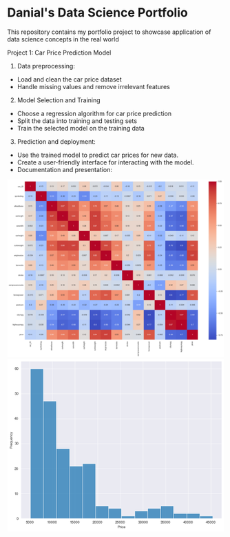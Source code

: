 # Danial's Data Science Portfolio
This repository contains my portfolio project to showcase application of data science concepts in the real world

Project 1: Car Price Prediction Model
1) Data preprocessing:
  - Load and clean the car price dataset
  - Handle missing values and remove irrelevant features

2) Model Selection and Training
  - Choose a regression algorithm for car price prediction
  - Split the data into training and testing sets
  - Train the selected model on the training data

3) Prediction and deployment:

  - Use the trained model to predict car prices for new data.
  - Create a user-friendly interface for interacting with the model.
  - Documentation and presentation:

![](images/heatmap.png)
![](images/histogram.png)
